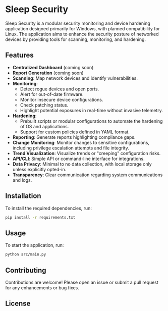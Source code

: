 # Sleep Security

Sleep Security is a modular security monitoring and device hardening application designed primarily for Windows, with planned compatibility for Linux. The application aims to enhance the security posture of networked devices by providing tools for scanning, monitoring, and hardening.

## Features

- **Centralized Dashboard** (coming soon)
- **Report Generation** (coming soon)
- **Scanning**: Map network devices and identify vulnerabilities.
- **Monitoring**:
  - Detect rogue devices and open ports.
  - Alert for out-of-date firmware.
  - Monitor insecure device configurations.
  - Check patching status.
  - Highlight potential exposures in real-time without invasive telemetry.
- **Hardening**:
  - Prebuilt scripts or modular configurations to automate the hardening of OS and applications.
  - Support for custom policies defined in YAML format.
- **Reporting**: Generate reports highlighting compliance gaps.
- **Change Monitoring**: Monitor changes to sensitive configurations, including privilege escalation attempts and file integrity.
- **Trend Visualization**: Visualize trends or "creeping" configuration risks.
- **API/CLI**: Simple API or command-line interface for integrations.
- **Data Privacy**: Minimal to no data collection, with local storage only unless explicitly opted-in.
- **Transparency**: Clear communication regarding system communications and logs.

## Installation

To install the required dependencies, run:

```bash
pip install -r requirements.txt
```

## Usage

To start the application, run:

```bash
python src/main.py
```

## Contributing

Contributions are welcome! Please open an issue or submit a pull request for any enhancements or bug fixes.

## License
